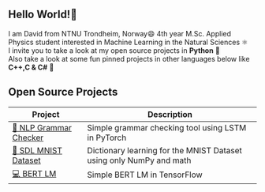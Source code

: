 ## Hello World!👋 
I am David from NTNU Trondheim, Norway😄 4th year M.Sc. Applied Physics student interested in Machine Learning in the Natural Sciences ⚛️ <br>
I invite you to take a look at my open source projects in **Python** 🐍 <br>
Also take a look at some fun pinned projects in other languages below like **C++,C & C#** 🌟

## Open Source Projects
| Project | Description |
|---------|-------------|
| [💬 NLP Grammar Checker](https://github.com/davidomanovic/Machine-Learning/tree/main/NLP%20Grammar%20Checker) | Simple grammar checking tool using LSTM in PyTorch |
| [📃 SDL MNIST Dataset](https://github.com/davidomanovic/Machine-Learning/tree/main/SDL%20MNIST%20Dataset) | Dictionary learning for the MNIST Dataset using only NumPy and math|
| [💻 BERT LM](https://github.com/davidomanovic/Machine-Learning/tree/main/BERT%20LM%20TensorFlow) | Simple BERT LM in TensorFlow |


<!--
**davidomanovic/davidomanovic** is a ✨ _special_ ✨ repository because its `README.md` (this file) appears on your GitHub profile.

Here are some ideas to get you started:

- 🔭 I’m currently working on ...
- 🌱 I’m currently learning ...
- 👯 I’m looking to collaborate on ...
- 🤔 I’m looking for help with ...
- 💬 Ask me about ...
- 📫 How to reach me: ...
- 😄 Pronouns: ...
- ⚡ Fun fact: ...
-->
